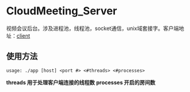 CloudMeeting_Server
====

视频会议后台。涉及进程池，线程池，socket通信，unix域套接字。客户端地址：[client](https://github.com/LIUSHANG12/cloudmeeting-Mini-version/tree/main/client)

使用方法
----
```usage: ./app [host] <port #> <#threads> <#processes>```

**threads 用于处理客户端连接的线程数**
**processes 开启的房间数**
